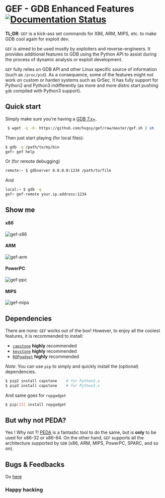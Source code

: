 # GEF - GDB Enhanced Features  [![Documentation Status](https://readthedocs.org/projects/gef/badge/?version=latest)](https://gef.readthedocs.org/en/latest/)

**TL;DR**: `GEF` is a kick-ass set commands for X86, ARM, MIPS, etc. to
make GDB cool again for exploit dev.

`GEF` is aimed to be used mostly by exploiters and reverse-engineers. It
provides additional features to GDB using the Python API to assist during the
process of dynamic analysis or exploit development.

`GEF` fully relies on GDB API and other Linux specific source of information
(such as `/proc/pid`). As a consequence, some of the features might not work on
custom or harden systems such as GrSec.
It has fully support for Python2 and Python3 indifferently (as more and more
distro start pushing `gdb` compiled with Python3 support).


## Quick start

Simply make sure you're having a [GDB 7.x+](https://www.gnu.org/s/gdb).
``` bash
 $ wget -q -O- https://github.com/hugsy/gef/raw/master/gef.sh | sh
```

Then just start playing (for local files):
```bash
$ gdb -q /path/to/my/bin
gef> gef help
```

Or (for remote debugging)
```bash
remote:~ $ gdbserver 0.0.0.0:1234 /path/to/file 
```
And 
```bash
local:~ $ gdb -q
gef> gef-remote your.ip.address:1234
```

## Show me

#### x86
![gef-x86](https://i.imgur.com/P6ZGp6E.png)

#### ARM
![gef-arm](http://i.imgur.com/qOL8CnL.png)

#### PowerPC
![gef-ppc](https://i.imgur.com/IN6x6lw.png)

#### MIPS
![gef-mips](https://i.imgur.com/dBaB9os.png)


## Dependencies

There are none: `GEF` works out of the box!
However, to enjoy all the coolest features, it is recommended to install:

- [`capstone`](https://github.com/aquynh/capstone) **highly** recommended
- [`keystone`](https://github.com/aquynh/keystone) **highly** recommended
- [`ROPgadget`](https://github.com/JonathanSalwan/ROPgadget) **highly** recommended

*Note*: You can use `pip` to simply and quickly install the (optional) dependencies.
```bash
$ pip2 install capstone    # for Python2.x
$ pip3 install capstone    # for Python3.x
```

And same goes for `ropgadget`
```bash
$ pip[23] install ropgadget
```


## But why not PEDA?
Yes ! Why not ?! [PEDA](https://github.com/longld/peda) is a fantastic tool to
do the same, but is **only** to be used for x86-32 or x86-64. On the other hand,
`GEF` supports all the architecture supported by `GDB` (x86, ARM, MIPS, PowerPC,
SPARC, and so on).



## Bugs & Feedbacks

Go [here](https://github.com/hugsy/gef/issues)

### Happy hacking
